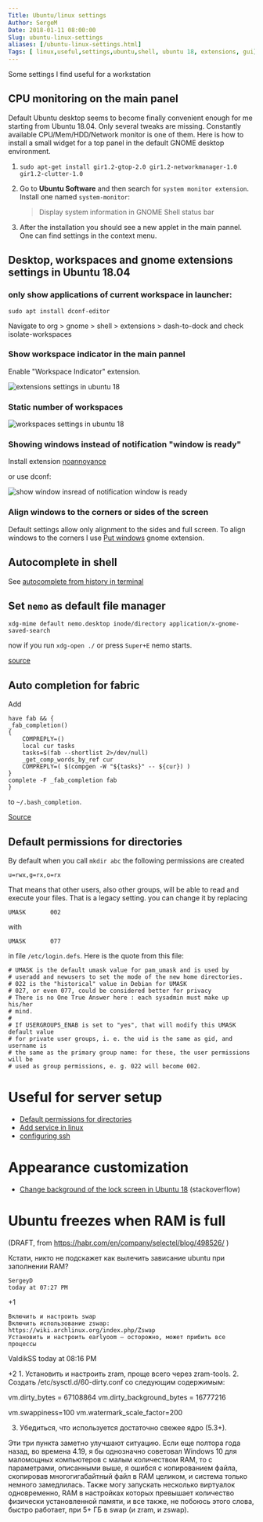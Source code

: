 ```yaml
---
Title: Ubuntu/linux settings
Author: SergeM
Date: 2018-01-11 08:00:00
Slug: ubuntu-linux-settings
aliases: [/ubuntu-linux-settings.html]
Tags: [ linux,useful,settings,ubuntu,shell, ubuntu 18, extensions, gui]
---
```





Some settings I find useful for a workstation

## CPU monitoring on the main panel
Default Ubuntu desktop seems to become finally convenient enough for me starting from Ubuntu 18.04. 
Only several tweaks are missing.
Constantly available CPU/Mem/HDD/Network monitor is one of them.
Here is how to install a small widget for a top panel in the default GNOME desktop environment.

1. ```sudo apt-get install gir1.2-gtop-2.0 gir1.2-networkmanager-1.0  gir1.2-clutter-1.0```

2. Go to **Ubuntu Software** and then search for `system monitor extension`. Install one named `system-monitor`: 

    >  Display system information in GNOME Shell status bar

3. After the installation you should see a new applet in the main pannel. One can find settings in the context menu.


## Desktop, workspaces and gnome extensions settings in Ubuntu 18.04
### only show applications of current workspace in launcher:

```
sudo apt install dconf-editor
```

Navigate to org > gnome > shell > extensions > dash-to-dock and check isolate-workspaces

### Show workspace indicator in the main pannel

Enable "Workspace Indicator" extension.

<img src="/media/2018-01-ubuntu-linux-settings/extensions_settings.png" alt="extensions settings in ubuntu 18"/>

### Static number of workspaces

<img src="/media/2018-01-ubuntu-linux-settings/workspaces_settings.png" alt="workspaces settings in ubuntu 18"/>

### Showing windows instead of notification "window is ready"

Install extension [noannoyance](https://extensions.gnome.org/extension/1236/noannoyance/)

or use dconf:

![show window insread of notification window is ready](/media/2018-01-ubuntu-linux-settings/dconf-auto-raise.png)

### Align windows to the corners or sides of the screen

Default settings allow only alignment to the sides and full screen.
To align windows to the corners I use [Put windows](https://extensions.gnome.org/extension/39/put-windows/) gnome  extension.

## Autocomplete in shell
See [autocomplete from history in terminal](/autocomplete-from-history-in-terminal.html)



## Set `nemo` as default file manager 
```
xdg-mime default nemo.desktop inode/directory application/x-gnome-saved-search
```

now if you run `xdg-open ./` or press `Super+E` nemo starts.

[source](http://www.fandigital.com/2013/01/set-nemo-default-file-manager-ubuntu.html)


## Auto completion for fabric
Add 
```
have fab && {
_fab_completion()
{
    COMPREPLY=() 
    local cur tasks
    tasks=$(fab --shortlist 2>/dev/null)
    _get_comp_words_by_ref cur
    COMPREPLY=( $(compgen -W "${tasks}" -- ${cur}) )
}
complete -F _fab_completion fab
}
```

to `~/.bash_completion`.

[Source](http://evans.io/legacy/posts/bash-tab-completion-fabric-ubuntu/)


## Default permissions for directories
By default when you call `mkdir abc` the following permissions are created 
```
u=rwx,g=rx,o=rx
```

That means that other users, also other groups, will be able to read and execute your files. That is a legacy setting. you can change it by replacing
```
UMASK       002 
```
with 
```
UMASK       077
```
in file `/etc/login.defs`. Here is the quote from this file:
```
# UMASK is the default umask value for pam_umask and is used by
# useradd and newusers to set the mode of the new home directories.
# 022 is the "historical" value in Debian for UMASK
# 027, or even 077, could be considered better for privacy
# There is no One True Answer here : each sysadmin must make up his/her
# mind.
#
# If USERGROUPS_ENAB is set to "yes", that will modify this UMASK default value
# for private user groups, i. e. the uid is the same as gid, and username is
# the same as the primary group name: for these, the user permissions will be
# used as group permissions, e. g. 022 will become 002.

```


# Useful for server setup
* [Default permissions for directories](#default-permissions-for-directories)
* [Add service in linux](add-service-in-linux.html)
* [configuring ssh](/ssh-cheatsheet.html)


# Appearance customization
* [Change background of the lock screen in Ubuntu 18](https://askubuntu.com/questions/1042942/how-to-change-ubuntu-budgie-login-screen-background) (stackoverflow)


# Ubuntu freezes when RAM is full

(DRAFT, from https://habr.com/en/company/selectel/blog/498526/ )

Кстати, никто не подскажет как вылечить зависание ubuntu при заполнении RAM?

    SergeyD
    today at 07:27 PM

+1

    Включить и настроить swap
    Включить использование zswap: https://wiki.archlinux.org/index.php/Zswap
    Установить и настроить earlyoom — осторожно, может прибить все процессы

ValdikSS
today at 08:16 PM

+2 1. Установить и настроить zram, проще всего через zram-tools.
2. Создать /etc/sysctl.d/60-dirty.conf со следующим содержимым:

vm.dirty_bytes = 67108864
vm.dirty_background_bytes = 16777216

vm.swappiness=100
vm.watermark_scale_factor=200


3. Убедиться, что используется достаточно свежее ядро (5.3+).

Эти три пункта заметно улучшают ситуацию. Если еще полтора года назад, во времена 4.19, я бы однозначно советовал Windows 10 для маломощных компьютеров с малым количеством RAM, то с параметрами, описанными выше, я ошибся с копированием файла, скопировав многогигабайтный файл в RAM целиком, и система только немного замедлилась. Также могу запускать несколько виртуалок одновременно, RAM в настройках которых превышает количество физически установленной памяти, и все также, не побоюсь этого слова, быстро работает, при 5+ ГБ в swap (и zram, и zswap).
